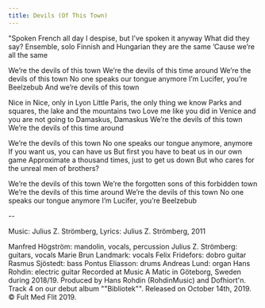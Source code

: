 ```yaml
---
title: Devils (Of This Town)
---
```


"Spoken French all day I despise, but I’ve spoken it anyway
What did they say? Ensemble, solo
Finnish and Hungarian they are the same
’Cause we’re all the same

We’re the devils of this town
We’re the devils of this time around
We’re the devils of this town
No one speaks our tongue anymore I’m Lucifer, you’re Beelzebub
And we’re devils of this town

Nice in Nice, only in Lyon Little Paris, the only thing we know
Parks and squares, the lake and the mountains two
Love me like you did in Venice and you are not going to Damaskus, Damaskus
We’re the devils of this town We’re the devils of this time around

We’re the devils of this town
No one speaks our tongue anymore, anymore
If you want us, you can have us
But first you have to beat us in our own game
Approximate a thousand times, just to get us down
But who cares for the unreal men of brothers?

We’re the devils of this town
We’re the forgotten sons of this forbidden town
We’re the devils of this time around
We’re the devils of this town
No one speaks our tongue anymore I’m Lucifer, you’re Beelzebub

--

Music: Julius Z. Strömberg, Lyrics: Julius Z. Strömberg, 2011

Manfred Högström: mandolin, vocals, percussion
Julius Z. Strömberg: guitars, vocals
Marie Brun Landmark: vocals
Felix Fridefors: dobro guitar
Rasmus Sjöstedt: bass
Pontus Eliasson: drums
Andreas Lund: organ
Hans Rohdin: electric guitar
Recorded at Music A Matic in Göteborg, Sweden during 2018/19.
Produced by Hans Rohdin (RohdinMusic) and Dofhiort'n.
Track 4 on our debut album ""Bibliotek"". Released on October 14th, 2019.
© Fult Med Flit 2019.